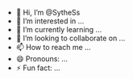 - 👋 Hi, I’m @SytheSs
- 👀 I’m interested in ...
- 🌱 I’m currently learning ...
- 💞️ I’m looking to collaborate on ...
- 📫 How to reach me ...
- 😄 Pronouns: ...
- ⚡ Fun fact: ...

<!---
SytheSs/SytheSs is a ✨ special ✨ repository because its `README.md` (this file) appears on your GitHub profile.
You can click the Preview link to take a look at your changes.
--->
